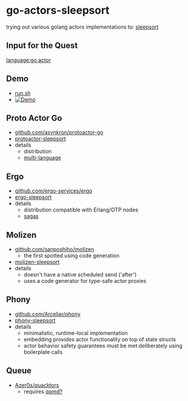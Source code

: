 # go-actors-sleepsort

 trying out various golang actors implementations to: [sleepsort](https://rosettacode.org/wiki/Sorting_algorithms/Sleep_sort#Go)

## Input for the Quest

 [language:go actor](https://github.com/search?q=language%3Ago+actor)

## Demo

- [run.sh](run.sh)
- [![Demo](https://github.com/d-led/go-actors-sleepsort/actions/workflows/demo.yml/badge.svg)](https://github.com/d-led/go-actors-sleepsort/actions/workflows/demo.yml)

## Proto Actor Go

- [github.com/asynkron/protoactor-go](https://github.com/asynkron/protoactor-go)
- [protoactor-sleepsort](protoactor-sleepsort)
- details
  - distribution
  - [multi-language](https://github.com/asynkron)

## Ergo

- [github.com/ergo-services/ergo](https://github.com/ergo-services/ergo)
- [ergo-sleepsort](ergo-sleepsort)
- details
  - distribution compatible with Erlang/OTP nodes
  - [sagas](https://github.com/ergo-services/ergo/tree/master/examples/gensaga)

## Molizen

- [github.com/sanposhiho/molizen](https://github.com/sanposhiho/molizen)
  - the first spotted using code generation
- [molizen-sleepsort](molizen-sleepsort)
- details
  - doesn't have a native scheduled send ('after')
  - uses a code generator for type-safe actor proxies

## Phony

- [github.com/Arceliar/phony](https://github.com/Arceliar/phony)
- [phony-sleepsort](phony-sleepsort)
- details
  - minimalistic, runtime-local implementation
  - embedding provides actor functionality on top of state structs
  - actor behavior safety guarantees must be met deliberately using boilerplate calls

## Queue

- [Azer0s/quacktors](https://github.com/Azer0s/quacktors)
  - requires [qpmd?](https://github.com/Azer0s/qpmd)
